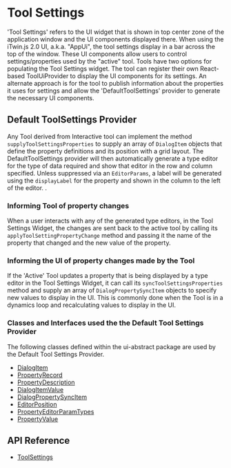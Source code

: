 # Tool Settings

'Tool Settings' refers to the UI widget that is shown in top center zone of the application window and the UI components displayed there. When using the iTwin.js 2.0 UI, a.k.a. "AppUi", the tool settings display in a bar across the top of the window.
These UI components allow users to control settings/properties used by the "active" tool. Tools have two options for populating the Tool Settings widget. The tool can register their own React-based ToolUiProvider to display the UI components for its settings. An alternate approach is for the tool to publish information about the properties it uses for settings and allow the 'DefaultToolSettings' provider to generate the necessary UI components.

## Default ToolSettings Provider

Any Tool derived from Interactive tool can implement the method `supplyToolSettingsProperties` to supply an array of `DialogItem` objects that define the  property definitions and its position with a grid layout. The DefaultToolSettings provider will then automatically generate a type editor for the type of data required and show that editor in the row and column specified.  Unless suppressed via an `EditorParams`, a label will be generated using the `displayLabel` for the property and shown in the column to the left of the editor. .

### Informing Tool of property changes

When a user interacts with any of the generated type editors, in the Tool Settings Widget, the changes are sent back to the active tool by calling its `applyToolSettingPropertyChange` method and passing it the name of the property that changed and the new value of the property.

### Informing the UI of property changes made by the Tool

If the 'Active' Tool updates a property that is being displayed by a type editor in the Tool Settings Widget, it can call its `syncToolSettingsProperties` method and supply an array of `DialogPropertySyncItem` objects to specify new values to display in the UI. This is commonly done when the Tool is in a dynamics loop and recalculating values to display in the UI.

### Classes and Interfaces used the the Default Tool Settings Provider

The following classes defined within the ui-abstract package are used by the Default Tool Settings Provider.

- [DialogItem]($ui-abstract)
- [PropertyRecord]($ui-abstract)
- [PropertyDescription]($ui-abstract)
- [DialogItemValue]($ui-abstract)
- [DialogPropertySyncItem]($ui-abstract)
- [EditorPosition]($ui-abstract)
- [PropertyEditorParamTypes]($ui-abstract)
- [PropertyValue]($ui-abstract)

## API Reference

- [ToolSettings]($ui-framework:ToolSettings)

